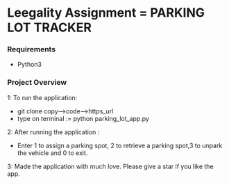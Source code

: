 # Leegality Assignment = PARKING LOT TRACKER

### Requirements
- Python3

### Project Overview

1: To run the application:
- git clone copy-->code-->https_url
- type on terminal := python parking_lot_app.py
 
2: After running the application :
- Enter 1 to assign a parking spot, 2 to retrieve a parking spot,3 to unpark the vehicle and 0   to exit.

3: Made the application with much love. Please give a star if you like the app.